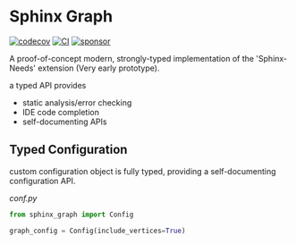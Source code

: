 # Sphinx Graph

[![codecov](https://codecov.io/gh/danieleades/sphinx-graph/branch/main/graph/badge.svg?token=WLPNTQXHrK)](https://codecov.io/gh/danieleades/sphinx-graph)
[![CI](https://github.com/danieleades/sphinx-graph/actions/workflows/ci.yaml/badge.svg)](https://github.com/danieleades/sphinx-graph/actions/workflows/ci.yaml)
[![sponsor](https://img.shields.io/static/v1?label=Sponsor&message=%E2%9D%A4&logo=GitHub&color=%23fe8e86)](https://github.com/sponsors/danieleades)

A proof-of-concept modern, strongly-typed implementation of the 'Sphinx-Needs' extension (Very early prototype).

a typed API provides

- static analysis/error checking
- IDE code completion
- self-documenting APIs

## Typed Configuration

custom configuration object is fully typed, providing a self-documenting configuration API.

*conf.py*
```python
from sphinx_graph import Config

graph_config = Config(include_vertices=True)
```
